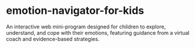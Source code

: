 # emotion-navigator-for-kids
An interactive web mini-program designed for children to explore, understand, and cope with their emotions, featuring guidance from a virtual coach and evidence-based strategies.
